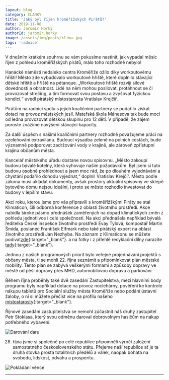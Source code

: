 ```yaml
---
layout: blog
category: CLANKY
title: 'Jaký byl říjen kroměřížských Pirátů?'
date: 2019-11-08
author: Jaromír Horký
authorId: jaromir.horky
image: /assets/img/posts/klima.jpg   
tags: 'radnice'
---
```


V dnešním krátkém souhrnu se vám pokusíme nastínit, jak vypadal měsíc říjen z pohledu kroměřížských pirátů, málo toho rozhodně nebylo!

Hanácké náměstí nedaleko centra Kroměříže ožilo díky workoutovému hřišti! Město zde vybudovalo workoutové hřiště, které doplnilo stávající dětské hřiště a hřiště na pétanque. „Workoutové hřiště rozvíjí silové dovednosti a obratnost. Lidé na něm mohou posilovat, protáhnout se či provozovat strečing, a tím formovat svou postavu a zvyšovat fyzickou kondici,“ uvedl pirátský místostarosta Vratislav Krejčíř.

Pirátům na radnici spolu s jejich koaličními partnery se podařilo získat dotaci na provoz městských jeslí. Mateřská škola Mánesova tak bude moci od ledna provozovat dětskou skupinu pro 12 dětí. V případě, že zájem poroste zvážíme navýšení stávající kapacity.

Za další úspěch s našimi koaličními partnery rozhodně považujeme práci na ozeleňování extravilanu. Budoucí výsadba zeleně na polních cestách, bude významně podporovat zadržování vody v krajině, ale zároveň zpřístupní krajinu občanům města.

Kancelář městského úřadu dostane novou spisovnu. „Město zakoupí budovu bývalé kotelny, která vyhovuje našim požadavkům. Byl jsem si tuto budovu osobně prohlédnout a jsem moc rád, že po dlouhém vyjednávání a chystání podařilo dohodu vyjednat,“ doplnil Vratislav Krejčíř. Město podle zákona musí ukládat dokumenty, avšak prostory aktuální spisovny ve sklepě bytového domu nejsou ideální, i proto se město rozhodlo investovat do budovy v lepším stavu.

Akcí roku, kterou jsme pro vás připravili s kroměřížškými Piráty se stal Klimaticon, čili odborná konference z oblasti životního prostředí. Akce nabídla široké pásmo přednášek zaměřených na dopad klimatických změn z pohledu jednotlivce i celé společnosti. Na akci přednášela například bývalá ředitelka České inspekce životního prostředí Evay Tylová, kompostář Martin Šmída, poslanec František Elfmark nebo také pirátský expert na oblast životního prostředí Jan Nezhyba. Na záznam z Klimaticonu se můžete podívat[zde](https://www.facebook.com/events/656174491557832/?active_tab=discussion){:target="_blank"}. a na fotky i z přlehlé recyklační dílny narazíte [tady](https://www.facebook.com/piratizlk/posts/2447276238819062){:target="_blank"}.

Jednou z našich programových priorit bylo veřejné projednávání projektů s občany města, ti se mohli 22. října seznámit a připomínkovat plán městské mobility. Tento plán se zabývá veškerými formami a způsoby dopravy ve městě od pěší dopravy přes MHD, automobilovou dopravu a parkování.

Během října proběhly také dvě zasedání Zastupitelstva, mezi hlavními body programu byly například dotace na provoz noclehárny, pověření ke kontrole nákupu tabletů pro Sociální služby města Kroměříže nebo podání ústavní žaloby, o ní si můžete přečíst více na profilu našeho [místostarosty](https://www.facebook.com/vratislav.krejcir.kromeriz/photos/a.360900351169949/487716245155025/?type=3&theater){:target="_blank"}.

Říjnové zasedání zastupitelstva se nemohl zúčastnit náš druhý zastupitel Petr Stoklasa, který svou odměnu daroval dobrovolným hasičům na nákup potřebného vybavení.

![Darování daru](https://kromeriz.pirati.cz/assets/img/posts/hasici.png)

28. října jsme si společně po celé republice připomněli výročí založení samostatného československého státu. Přejeme naší republice ať je ta druhá stovka prostá totalitních předělů a válek, naopak bohatá na svobodu, lidskost, odvahu a prosperitu. 

![Pokládání věnce](https://kromeriz.pirati.cz/assets/img/posts/kladeni__25.10.2019_4.jpg)

---
